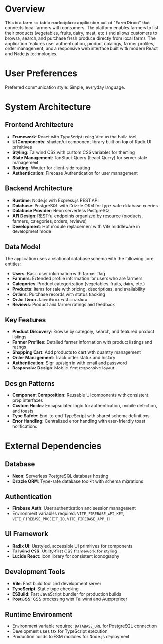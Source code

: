 # Overview

This is a farm-to-table marketplace application called "Farm Direct" that connects local farmers with consumers. The platform enables farmers to list their products (vegetables, fruits, dairy, meat, etc.) and allows customers to browse, search, and purchase fresh produce directly from local farms. The application features user authentication, product catalogs, farmer profiles, order management, and a responsive web interface built with modern React and Node.js technologies.

# User Preferences

Preferred communication style: Simple, everyday language.

# System Architecture

## Frontend Architecture
- **Framework**: React with TypeScript using Vite as the build tool
- **UI Components**: shadcn/ui component library built on top of Radix UI primitives
- **Styling**: Tailwind CSS with custom CSS variables for theming
- **State Management**: TanStack Query (React Query) for server state management
- **Routing**: Wouter for client-side routing
- **Authentication**: Firebase Authentication for user management

## Backend Architecture
- **Runtime**: Node.js with Express.js REST API
- **Database**: PostgreSQL with Drizzle ORM for type-safe database queries
- **Database Provider**: Neon serverless PostgreSQL
- **API Design**: RESTful endpoints organized by resource (products, farmers, categories, orders, reviews)
- **Development**: Hot module replacement with Vite middleware in development mode

## Data Model
The application uses a relational database schema with the following core entities:
- **Users**: Basic user information with farmer flag
- **Farmers**: Extended profile information for users who are farmers
- **Categories**: Product categorization (vegetables, fruits, dairy, etc.)
- **Products**: Items for sale with pricing, descriptions, and availability
- **Orders**: Purchase records with status tracking
- **Order Items**: Line items within orders
- **Reviews**: Product and farmer ratings and feedback

## Key Features
- **Product Discovery**: Browse by category, search, and featured product listings
- **Farmer Profiles**: Detailed farmer information with product listings and ratings
- **Shopping Cart**: Add products to cart with quantity management
- **Order Management**: Track order status and history
- **Authentication**: Sign up/sign in with email and password
- **Responsive Design**: Mobile-first responsive layout

## Design Patterns
- **Component Composition**: Reusable UI components with consistent prop interfaces
- **Custom Hooks**: Encapsulated logic for authentication, mobile detection, and toasts
- **Type Safety**: End-to-end TypeScript with shared schema definitions
- **Error Handling**: Centralized error handling with user-friendly toast notifications

# External Dependencies

## Database
- **Neon**: Serverless PostgreSQL database hosting
- **Drizzle ORM**: Type-safe database toolkit with schema migrations

## Authentication
- **Firebase Auth**: User authentication and session management
- Environment variables required: `VITE_FIREBASE_API_KEY`, `VITE_FIREBASE_PROJECT_ID`, `VITE_FIREBASE_APP_ID`

## UI Framework
- **Radix UI**: Unstyled, accessible UI primitives for components
- **Tailwind CSS**: Utility-first CSS framework for styling
- **Lucide React**: Icon library for consistent iconography

## Development Tools
- **Vite**: Fast build tool and development server
- **TypeScript**: Static type checking
- **ESBuild**: Fast JavaScript bundler for production builds
- **PostCSS**: CSS processing with Tailwind and Autoprefixer

## Runtime Environment
- Environment variable required: `DATABASE_URL` for PostgreSQL connection
- Development uses tsx for TypeScript execution
- Production builds to ESM modules for Node.js deployment
